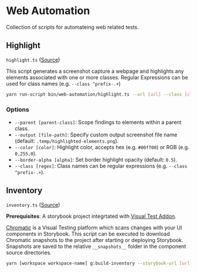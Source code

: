 # Web Automation

Collection of scripts for automateing web related tests.

## Highlight

`highlight.ts` ([Source](highlight.ts))

This script generates a screenshot capture a webpage and highlights any elements associated with one or more classes. Regular Expressions can be used for class names (e.g. `--class ^prefix-.+`)

```sh
yarn run-script bin/web-automation/highlight.ts --url [url] --class [class-one] --class [class-two]
```

### Options

- `--parent [parent-class]`: Scope findings to elements within a parent class.
- `--output [file-path]`: Specify custom output screenshot file name (default: `.temp/highlighted-elements.png`).
- `--color [color]`: Highlight color, accepts hex (e.g. `#00ff00`) or RGB (e.g. `0,255,0`).
- `--border-alpha [alpha]`: Set border highlight opacity (default: `0.5`).
- `--class [regex]`: Class names can be regular expressions (e.g. `--class ^prefix-.+`).

## Inventory

`inventory.ts` ([Source](inventory.ts))

**Prerequisites**: A storybook project integrtated with [Visual Test Addon](https://storybook.js.org/addons/@chromatic-com/storybook).

[Chromatic](https://www.chromatic.com/) is a Visual Testing platform which scans changes with your UI components in Storybook. This script can be executed to download Chromatic snapshots to the project after starting or deploying Storybook. Snapshots are saved to the relative `__snapshots__` folder in the component source directories.

```sh
yarn [workspace workspace-name] g:build-inventory --storybook-url [url]
```
